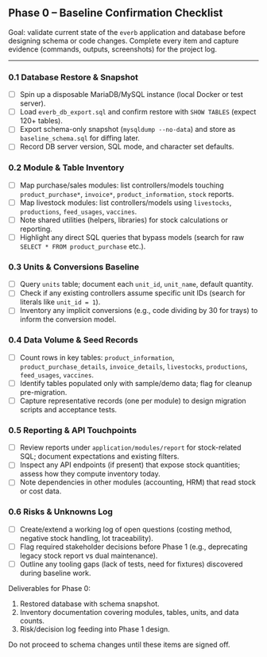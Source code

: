 ## Phase 0 – Baseline Confirmation Checklist

Goal: validate current state of the `everb` application and database before designing schema or code changes. Complete every item and capture evidence (commands, outputs, screenshots) for the project log.

---

### 0.1 Database Restore & Snapshot
- [ ] Spin up a disposable MariaDB/MySQL instance (local Docker or test server).
- [ ] Load `everb_db_export.sql` and confirm restore with `SHOW TABLES` (expect 120+ tables).
- [ ] Export schema-only snapshot (`mysqldump --no-data`) and store as `baseline_schema.sql` for diffing later.
- [ ] Record DB server version, SQL mode, and character set defaults.

### 0.2 Module & Table Inventory
- [ ] Map purchase/sales modules: list controllers/models touching `product_purchase*`, `invoice*`, `product_information`, `stock` reports.
- [ ] Map livestock modules: list controllers/models using `livestocks`, `productions`, `feed_usages`, `vaccines`.
- [ ] Note shared utilities (helpers, libraries) for stock calculations or reporting.
- [ ] Highlight any direct SQL queries that bypass models (search for raw `SELECT * FROM product_purchase` etc.).

### 0.3 Units & Conversions Baseline
- [ ] Query `units` table; document each `unit_id`, `unit_name`, default quantity.
- [ ] Check if any existing controllers assume specific unit IDs (search for literals like `unit_id = 1`).
- [ ] Inventory any implicit conversions (e.g., code dividing by 30 for trays) to inform the conversion model.

### 0.4 Data Volume & Seed Records
- [ ] Count rows in key tables: `product_information`, `product_purchase_details`, `invoice_details`, `livestocks`, `productions`, `feed_usages`, `vaccines`.
- [ ] Identify tables populated only with sample/demo data; flag for cleanup pre-migration.
- [ ] Capture representative records (one per module) to design migration scripts and acceptance tests.

### 0.5 Reporting & API Touchpoints
- [ ] Review reports under `application/modules/report` for stock-related SQL; document expectations and existing filters.
- [ ] Inspect any API endpoints (if present) that expose stock quantities; assess how they compute inventory today.
- [ ] Note dependencies in other modules (accounting, HRM) that read stock or cost data.

### 0.6 Risks & Unknowns Log
- [ ] Create/extend a working log of open questions (costing method, negative stock handling, lot traceability).
- [ ] Flag required stakeholder decisions before Phase 1 (e.g., deprecating legacy stock report vs dual maintenance).
- [ ] Outline any tooling gaps (lack of tests, need for fixtures) discovered during baseline work.

Deliverables for Phase 0:
1. Restored database with schema snapshot.
2. Inventory documentation covering modules, tables, units, and data counts.
3. Risk/decision log feeding into Phase 1 design.

Do not proceed to schema changes until these items are signed off. 
